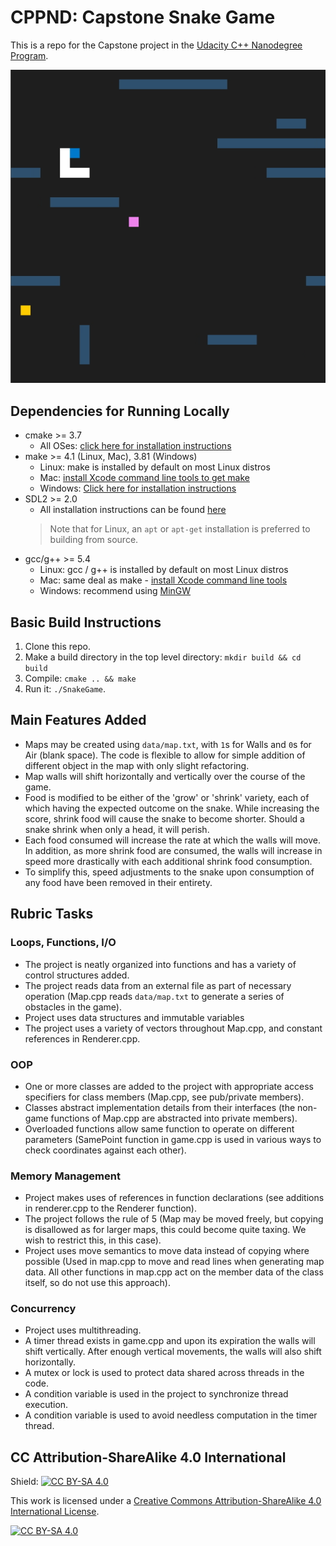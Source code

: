 # CPPND: Capstone Snake Game


This is a repo for the Capstone project in the [Udacity C++ Nanodegree Program](https://www.udacity.com/course/c-plus-plus-nanodegree--nd213).

<img src="snake_game_updated.gif"/>

## Dependencies for Running Locally
* cmake >= 3.7
  * All OSes: [click here for installation instructions](https://cmake.org/install/)
* make >= 4.1 (Linux, Mac), 3.81 (Windows)
  * Linux: make is installed by default on most Linux distros
  * Mac: [install Xcode command line tools to get make](https://developer.apple.com/xcode/features/)
  * Windows: [Click here for installation instructions](http://gnuwin32.sourceforge.net/packages/make.htm)
* SDL2 >= 2.0
  * All installation instructions can be found [here](https://wiki.libsdl.org/Installation)
  >Note that for Linux, an `apt` or `apt-get` installation is preferred to building from source. 
* gcc/g++ >= 5.4
  * Linux: gcc / g++ is installed by default on most Linux distros
  * Mac: same deal as make - [install Xcode command line tools](https://developer.apple.com/xcode/features/)
  * Windows: recommend using [MinGW](http://www.mingw.org/)

## Basic Build Instructions

1. Clone this repo.
2. Make a build directory in the top level directory: `mkdir build && cd build`
3. Compile: `cmake .. && make`
4. Run it: `./SnakeGame`.


## Main Features Added
- Maps may be created using `data/map.txt`, with `1`s for Walls and `0`s for Air (blank space). The code is flexible to allow for simple addition of different object in the map with only slight refactoring.
- Map walls will shift horizontally and vertically over the course of the game.
- Food is modified to be either of the 'grow' or 'shrink' variety, each of which having the expected outcome on the snake. While increasing the score, shrink food will cause the snake to become shorter. Should a snake shrink when only a head, it will perish.
 - Each food consumed will increase the rate at which the walls will move. In addition, as more shrink food are consumed, the walls will increase in speed more drastically with each additional shrink food consumption.
 - To simplify this, speed adjustments to the snake upon consumption of any food have been removed in their entirety.


## Rubric Tasks

### Loops, Functions, I/O
- The project is neatly organized into functions and has a variety of control structures added.
- The project reads data from an external file as part of necessary operation (Map.cpp reads `data/map.txt` to generate a series of obstacles in the game).
- Project uses data structures and immutable variables
 - The project uses a variety of vectors throughout Map.cpp, and constant references in Renderer.cpp.

### OOP
- One or more classes are added to the project with appropriate access specifiers for class members (Map.cpp, see pub/private members).
- Classes abstract implementation details from their interfaces (the non-game functions of Map.cpp are abstracted into private members).
- Overloaded functions allow same function to operate on different parameters (SamePoint function in game.cpp is used in various ways to check coordinates against each other).

### Memory Management
- Project makes uses of references in function declarations (see additions in renderer.cpp to the Renderer function).
- The project follows the rule of 5 (Map may be moved freely, but copying is disallowed as for larger maps, this could become quite taxing. We wish to restrict this, in this case).
- Project uses move semantics to move data instead of copying where possible (Used in map.cpp to move and read lines when generating map data. All other functions in map.cpp act on the member data of the class itself, so do not use this approach).

### Concurrency
- Project uses multithreading.
 - A timer thread exists in game.cpp and upon its expiration the walls will shift vertically. After enough vertical movements, the walls will also shift horizontally.
- A mutex or lock is used to protect data shared across threads in the code.
- A condition variable is used in the project to synchronize thread execution.
 - A condition variable is used to avoid needless computation in the timer thread.


## CC Attribution-ShareAlike 4.0 International


Shield: [![CC BY-SA 4.0][cc-by-sa-shield]][cc-by-sa]

This work is licensed under a
[Creative Commons Attribution-ShareAlike 4.0 International License][cc-by-sa].

[![CC BY-SA 4.0][cc-by-sa-image]][cc-by-sa]

[cc-by-sa]: http://creativecommons.org/licenses/by-sa/4.0/
[cc-by-sa-image]: https://licensebuttons.net/l/by-sa/4.0/88x31.png
[cc-by-sa-shield]: https://img.shields.io/badge/License-CC%20BY--SA%204.0-lightgrey.svg
